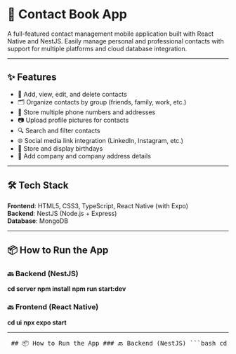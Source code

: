 # 📱 Contact Book App

A full-featured contact management mobile application built with React Native and NestJS. Easily manage personal and professional contacts with support for multiple platforms and cloud database integration.

---

## ✨ Features

- 📇 Add, view, edit, and delete contacts  
- 🗂️ Organize contacts by group (friends, family, work, etc.)  
- 📱 Store multiple phone numbers and addresses  
- 📷 Upload profile pictures for contacts  
- 🔍 Search and filter contacts  
- 🌐 Social media link integration (LinkedIn, Instagram, etc.)  
- 🎂 Store and display birthdays  
- 🏢 Add company and company address details  

---

## 🛠️ Tech Stack

**Frontend**: HTML5, CSS3, TypeScript, React Native (with Expo)  
**Backend**: NestJS (Node.js + Express)  
**Database**: MongoDB  

---

## 📦 How to Run the App

### 🔙 Backend (NestJS)

**cd server**
**npm install**
**npm run start:dev**

### 🔙 Frontend (React Native)

**cd ui**
**npx expo start**

---
<pre lang="markdown"> ## 📦 How to Run the App ### 🔙 Backend (NestJS) ```bash cd server npm install npm run start:dev ``` ### 🔙 Frontend (React Native) ```bash cd ui npx expo start ``` </pre>


